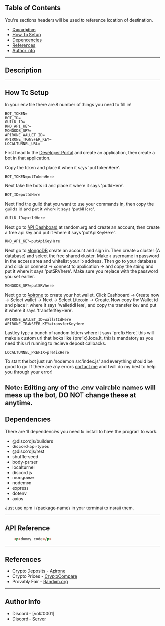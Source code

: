 ## Table of Contents
You're sections headers will be used to reference location of destination.

- [Description](#description)
- [How To Setup](#how-to-setup)
- [Dependencies](#dependencies)
- [References](#references)
- [Author Info](#author-info)

---

## Description

---

## How To Setup

In your env file there are 8 number of things you need to fill in!

```
BOT_TOKEN=
BOT_ID= 
GUILD_ID=
RND_API_KEY= 
MONGODB_SRV= 
APIRONE_WALLET_ID= 
APIRONE_TRANSFER_KEY= 
LOCALTUNNEL_URL=
```

First head to the [Developer Portal](https://discord.com/developers) and create an application, then create a bot in that application.

Copy the token and place it when it says 'putTokenHere'.
```
BOT_TOKEN=putTokenHere
```

Next take the bots id and place it where it says 'putIdHere'.
```
BOT_ID=putIdHere
```

Next find the guild that you want to use your commands in, then copy the guilds id and put it where it says 'putIdHere'.
```
GUILD_ID=putIdHere
```

Next go to [API Dashboard](https://api.random.org/) at random.org and create an account, then create a free api key and put it where it says 'putApiKeyHere'.
```
RND_API_KEY=putApiKeyHere
```

Next go to [MongoDB](https://mongodb.com) create an account and sign in. Then create a cluster (A database) and select the free shared cluster. Make a username in password in the access area and whitelist your ip address. Then go to your database and click on connect -> connect to application -> and copy the string and put it where it says 'putSRVhere'. Make sure you replace <password> with the password you set earlier.
```
MONGODB_SRV=putSRVhere
```

Next go to [Apirone](https://apirone.com/) to create your hot wallet. Click Dashboard -> Create now -> Select wallet -> Next -> Select Litecoin -> Create. Now copy the Wallet id and place it where it says 'walletIdHere', and copy the transfer key and put it where it says 'transferKeyHere'.
```
APIRONE_WALLET_ID=walletIdHere
APIRONE_TRANSFER_KEY=transferKeyHere
```

Lastley type a bunch of random letters where it says 'prefixHere', this will make a custom url that looks like {prefix}.loca.lt, this is mandatory as you need this url running to recieve deposit callbacks. 
```
LOCALTUNNEL_PREFIX=prefixHere
``` 
 
To start the bot just run 'nodemon src/index.js' and everything should be good to go! If there are any errors [contact me](#author-info) and I will do my best to help you through your error!
 
Note: Editing any of the .env vairable names will mess up the bot, DO NOT change these at anytime.
---

## Dependencies

There are 11 dependencies you need to install to have the program to work.

- @discordjs/builders
- discord-api-types
- @discordjs/rest
- shuffle-seed
- body-parser
- localtunnel
- discord.js
- mongoose
- nodemon
- express
- dotenv
- axios

Just use npm i {package-name} in your terminal to install them.

---

## API Reference

```html
    <p>dummy code</p>
```

---

## References
- Crypto Deposits - [Apirone](https://apirone.com/)
- Crypto Prices - [CryptoCompare](https://cryptocompare.com)
- Provably Fair - [Random.org](https://random.org/)

---

## Author Info

- Discord - [vol#0001]
- Discord - [Server](https://discord.gg/)
